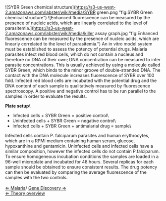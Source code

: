 ![SYBR Green chemical structure](https://s3-us-west-2.amazonaws.com/labster/wiki/media/SYBR green.png "fig:SYBR Green chemical structure")
![Enhanced fluorescence can be measured by the presence of nucleic acids, which are linearly correlated to the level of parasitemia.](https://s3-us-west-2.amazonaws.com/labster/wiki/media/killer assay graph.jpg "fig:Enhanced fluorescence can be measured by the presence of nucleic acids, which are linearly correlated to the level of parasitemia.")
An in vitro model system must be established to assess the potency of
potential drugs. Malaria parasites infect red blood cells, which do not
contain a nucleus and therefore no DNA of their own; DNA concentration
can be measured to infer parasite concentrations. This is usually
achieved by using a molecule called SYBR Green, which binds to the minor
groove of double-stranded DNA. The contact with the DNA molecule
increases fluorescence of SYBR over 100 fold. Infected red blood cells
are incubated with the potential drug and the DNA content of each sample
is qualitatively measured by fluorescence spectroscopy. A positive and
negative control has to be run parallel to the samples in order to
evaluate the results.

**Plate setup**\

-   Infected cells + SYBR Green = positive control\
-   Uninfected cells + SYBR Green = negative control\
-   Infected cells + SYBR Green + antimalarial drug = sample\

Infected cells contain P. falciparum parasites and human erythrocytes,
which are in a RPMI medium containing human serum, glucose, hypoxanthine
and gentamicin. Uninfected cells and infected cells have a similar
composition, however the infected cells do not contain P.falciparum. To
ensure homogeneous incubation conditions the samples are loaded in a
96-well microplate and incubated for 48 hours. Several replicas for each
sample should be obtained to ensure consistent results. The drug potency
can then be evaluated by comparing the average fluorescence of the
samples with the two controls.\
\
 [ ⇐ Malaria](/wiki/Malaria "wikilink")/ [ Gene Discovery
⇒](/wiki/Gene_Discovery "wikilink")\
[ ⇐ Theory overview](/wiki/PlantLab "wikilink")

